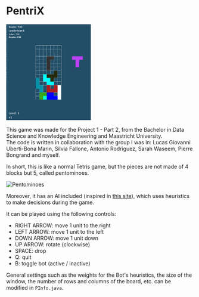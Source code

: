 # PentriX

<img src="/imgs/screenshot.png" alt="Thumbnail" width="45%"/>

This game was made for the Project 1 - Part 2, from the Bachelor in Data Science and Knowledge Engineering and Maastricht University.  
The code is written in collaboration with the group I was in: Lucas Giovanni Uberti-Bona Marin, Silvia Fallone, Antonio Rodriguez, Sarah Waseem, Pierre Bongrand and myself.

In short, this is like a normal Tetris game, but the pieces are not made of 4 blocks but 5, called pentominoes.

![Pentominoes](https://upload.wikimedia.org/wikipedia/commons/thumb/a/aa/All_18_Pentominoes.svg/1200px-All_18_Pentominoes.svg.png)


Moreover, it has an AI included (inspired in [this site](https://codemyroad.wordpress.com/2013/04/14/tetris-ai-the-near-perfect-player/)), which uses heuristics to make decisions during the game.

It can be played using the following controls:  
 - RIGHT ARROW: move 1 unit to the right  
 - LEFT ARROW: move 1 unit to the left  
 - DOWN ARROW: move 1 unit down  
 - UP ARROW: rotate (clockwise)
 - SPACE: drop
 - Q: quit
 - B: toggle bot (active / inactive)

General settings such as the weights for the Bot's heuristics, the size of the window, the number of rows and columns of the board, etc. can be modified in `PInfo.java`.
